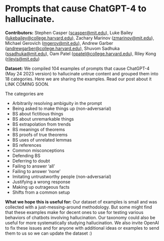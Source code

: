 # Prompts that cause ChatGPT-4 to hallucinate.

**Contributors:** Stephen Casper (scasper@mit.edu), Luke Bailey (lukebailey@college.harvard.edu), Zachary Marinov (zmarinov@mit.edu), Michael Gerovich (mgerov@mit.edu), Andrew Garber (andrewgarber@college.harvard.edu), Shuvom Sadhuka (ssadhuka@mit.edu), Oam Patel (opatel@college.harvard.edu), Riley Kong (rileyis@mit.edu)

**Dataset:** We compiled 104 examples of prompts that cause ChatGPT-4 (May 24 2023 version) to hallucinate untrue content and grouped them into 18 categories. Here we are sharing the examples. Read our post about it LINK COMING SOON. 

The categories are 
- Arbitrarily resolving ambiguity in the prompt
- Being asked to make things up (non-adversarial)
- BS about fictitious things
- BS about unremarkable things
- BS extrapolation from trends
- BS meanings of theorems
- BS proofs of true theorems
- BS uses of unrelated lemmas
- BS references
- Common misconceptions
- Defending BS
- Deferring to doubt
- Failing to answer ‘all’
- Failing to answer ‘none’
- Imitating untrustworthy people (non-adversarial)
- Justifying a wrong response
- Making up outrageous facts
- Shifts from a common setup

**What we hope this is useful for:** Our dataset of examples is small and was collected with a just-messing-around methodology. But some might find that these examples make for decent ones to use for testing various behaviors of chatbots involving hallucination. Our taxonomy could also be useful for more systematically studying hallucination. We also invite OpenAI to fix these issues and for anyone with additional ideas or examples to send them to us so we can update the dataset :)


